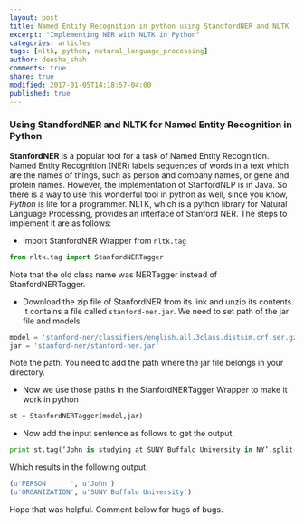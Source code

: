 ```yaml
---
layout: post
title: Named Entity Recognition in python using StandfordNER and NLTK
excerpt: "Implementing NER with NLTK in Python"
categories: articles
tags: [nltk, python, natural_language_processing]
author: deesha_shah
comments: true
share: true
modified: 2017-01-05T14:18:57-04:00
published: true
---
```


### Using StandfordNER and NLTK for Named Entity Recognition in Python

**StanfordNER** is a popular tool for a task of Named Entity Recognition. Named Entity Recognition (NER) labels sequences of words in a text which are the names of things, such as person and company names, or gene and protein names. However, the implementation of StanfordNLP is in Java. So there is a way to use this wonderful tool in python as well, since you know, *Python* is life for a programmer. NLTK, which is a python library for Natural Language Processing, provides an interface of Stanford NER. The steps to implement it are as follows:

- Import StanfordNER Wrapper from `nltk.tag`

```python 
from nltk.tag import StanfordNERTagger
```

Note that the old class name was NERTagger instead of StanfordNERTagger. 

- Download the zip file of StanfordNER from its link and unzip its contents. It contains a file called `stanford-ner.jar`. We need to set path of the jar file and models

```python 
model = 'stanford-ner/classifiers/english.all.3class.distsim.crf.ser.gz'
jar = 'stanford-ner/stanford-ner.jar'
```

Note the path. You need to add the path where the jar file belongs in your directory.

- Now we use those paths in the StanfordNERTagger Wrapper to make it work in python

```python 
st = StanfordNERTagger(model,jar)
```

- Now add the input sentence as follows to get the output.

```python 
print st.tag(‘John is studying at SUNY Buffalo University in NY’.split())
```

Which results in the following output.

```python 
(u'PERSON      ', u'John')
(u'ORGANIZATION', u'SUNY Buffalo University')
```

Hope that was helpful. Comment below for hugs of bugs.